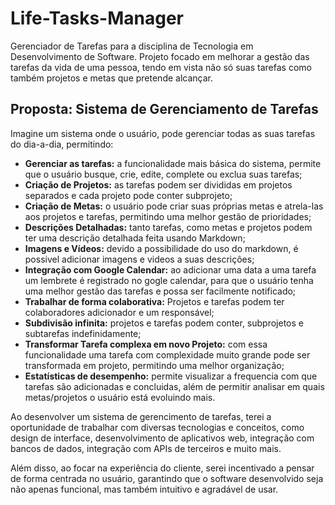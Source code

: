 # Life-Tasks-Manager
Gerenciador de Tarefas para a disciplina de Tecnologia em Desenvolvimento de Software. Projeto focado em melhorar a gestão das tarefas da vida de uma pessoa, tendo em vista não só suas tarefas como também projetos e metas que pretende alcançar.

## Proposta: Sistema de Gerenciamento de Tarefas

Imagine um sistema onde o usuário, pode gerenciar todas as suas tarefas do dia-a-dia, permitindo:

- **Gerenciar as tarefas:** a funcionalidade mais básica do sistema, permite que o usuário busque, crie, edite, complete ou exclua suas tarefas;
- **Criação de Projetos:** as tarefas podem ser divididas em projetos separados e cada projeto pode conter subprojeto;
- **Criação de Metas:** o usuário pode criar suas próprias metas e atrela-las aos projetos e tarefas, permitindo uma melhor gestão de prioridades;
- **Descrições Detalhadas:** tanto tarefas, como metas e projetos podem ter uma descrição detalhada feita usando Markdown;
- **Imagens e Vídeos:** devido a possibilidade do uso do markdown, é possivel adicionar imagens e videos a suas descrições;
- **Integração com Google Calendar:** ao adicionar uma data a uma tarefa um lembrete é registrado no gogle calendar, para que o usuário tenha uma melhor gestão das tarefas e possa ser facilmente notificado;
- **Trabalhar de forma colaborativa:** Projetos e tarefas podem ter colaboradores adicionador e um responsável;
- **Subdivisão infinita:** projetos e tarefas podem conter, subprojetos e subtarefas indefinidamente;
- **Transformar Tarefa complexa em novo Projeto:** com essa funcionalidade uma tarefa com complexidade muito grande pode ser transformada em projeto, permitindo uma melhor organização;
- **Estatísticas de desempenho:** permite visualizar a frequencia com que tarefas são adicionadas e concluidas, além de permitir analisar em quais metas/projetos o usuário está evoluindo mais.

Ao desenvolver um sistema de gerencimento de tarefas, terei a oportunidade de trabalhar com diversas tecnologias e conceitos, como design de interface, desenvolvimento de aplicativos web, integração com bancos de dados, integração com APIs de terceiros e muito mais.

Além disso, ao focar na experiência do cliente, serei incentivado a pensar de forma centrada no usuário, garantindo que o software desenvolvido seja não apenas funcional, mas também intuitivo e agradável de usar.
